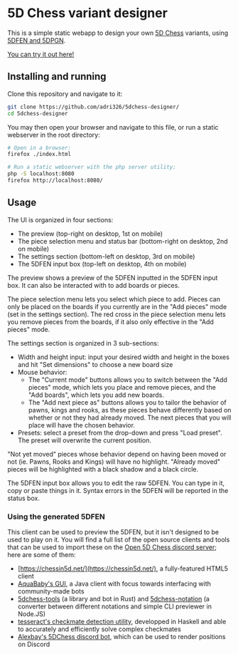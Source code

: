 # 5D Chess variant designer

This is a simple static webapp to design your own [5D Chess](https://5dchesswithmultiversetimetravel.com/) variants, using [5DFEN and 5DPGN](https://github.com/adri326/5dchess-notation/).

[You can try it out here!](https://adri326.github.io/5dchess-designer)

## Installing and running

Clone this repository and navigate to it:

```sh
git clone https://github.com/adri326/5dchess-designer/
cd 5dchess-designer
```

You may then open your browser and navigate to this file, or run a static webserver in the root directory:

```sh
# Open in a browser:
firefox ./index.html

# Run a static webserver with the php server utility:
php -S localhost:8080
firefox http://localhost:8080/
```
## Usage

The UI is organized in four sections:

- The preview (top-right on desktop, 1st on mobile)
- The piece selection menu and status bar (bottom-right on desktop, 2nd on mobile)
- The settings section (bottom-left on desktop, 3rd on mobile)
- The 5DFEN input box (top-left on desktop, 4th on mobile)

The preview shows a preview of the 5DFEN inputted in the 5DFEN input box. It can also be interacted with to add boards or pieces.

The piece selection menu lets you select which piece to add. Pieces can only be placed on the boards if you currently are in the "Add pieces" mode (set in the settings section).
The red cross in the piece selection menu lets you remove pieces from the boards, if it also only effective in the "Add pieces" mode.

The settings section is organized in 3 sub-sections:

- Width and height input: input your desired width and height in the boxes and hit "Set dimensions" to choose a new board size
- Mouse behavior:
  - The "Current mode" buttons allows you to switch between the "Add pieces" mode, which lets you place and remove pieces, and the "Add boards", which lets you add new boards.
  - The "Add next piece as" buttons allows you to tailor the behavior of pawns, kings and rooks, as these pieces behave differently based on whether or not they had already moved. The next pieces that you will place will have the chosen behavior.
- Presets: select a preset from the drop-down and press "Load preset". The preset will overwrite the current position.

"Not yet moved" pieces whose behavior depend on having been moved or not (ie. Pawns, Rooks and Kings) will have no highlight.
"Already moved" pieces will be highlighted with a black shadow and a black circle.

The 5DFEN input box allows you to edit the raw 5DFEN. You can type in it, copy or paste things in it.
Syntax errors in the 5DFEN will be reported in the status box.

### Using the generated 5DFEN

This client can be used to preview the 5DFEN, but it isn't designed to be used to play on it.
You will find a full list of the open source clients and tools that can be used to import these on the [Open 5D Chess discord server](https://discord.chessin5d.net/); here are some of them:

- [https://chessin5d.net/](https://chessin5d.net/), a fully-featured HTML5 client
- [AquaBaby's GUI](https://github.com/Slavrick/5dChessGUI), a Java client with focus towards interfacing with community-made bots
- [5dchess-tools](https://github.com/adri326/5dchess-tools) (a library and bot in Rust) and [5dchess-notation](https://github.com/adri326/5dchess-notation) (a converter between different notations and simple CLI previewer in Node.JS)
- [tesseract's checkmate detection utility](https://github.com/penteract/cwmtt), developped in Haskell and able to accurately and efficiently solve complex checkmates
- [Alexbay's 5DChess discord bot](https://gitlab.com/alexbay218/5d-chess-discord), which can be used to render positions on Discord
